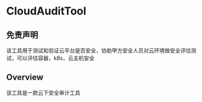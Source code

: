 # CloudAuditTool

## 免责声明

该工具用于测试和验证云平台是否安全，协助甲方安全人员对云环境做安全评估测试，可以评估容器，k8s，云主机安全

## Overview

该工具是一款云下安全审计工具
